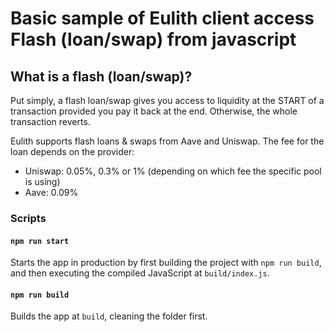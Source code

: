 # Basic sample of Eulith client access Flash (loan/swap) from javascript

## What is a flash (loan/swap)?

Put simply, a flash loan/swap gives you access to liquidity at the START of a transaction provided you pay it back at the end. Otherwise, the whole transaction reverts.

Eulith supports flash loans & swaps from Aave and Uniswap. The fee for the loan depends on the provider:
- Uniswap: 0.05%, 0.3% or 1% (depending on which fee the specific pool is using)
- Aave: 0.09%

### Scripts

#### `npm run start`

Starts the app in production by first building the project with `npm run build`, and then executing the compiled JavaScript at `build/index.js`.

#### `npm run build`

Builds the app at `build`, cleaning the folder first.
